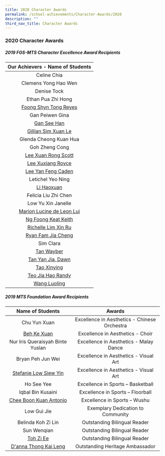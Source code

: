 ```yaml
---
title: 2020 Character Awards
permalink: /school-achievements/Character-Awards/2020
description: ""
third_nav_title: Character Awards
---
```

### 2020 Character Awards

##### 2019 FGS-MTS Character Excellence Award Recipients 

| Our Achievers - Name of Students 	|
|:---:	|
| Celine Chia 	|
| Clemens Yong Hao Wen 	|
| Denise Tock 	|
| Ethan Pua Zhi Hong 	|
| [Foong Shyn Tong Reyes](/files/Foong%20Shyn%20Tong%20Reyes.pdf) 	|
| Gan Peiwen Gina 	|
| [Gan See Han](/files/Gan%20See%20Han.pdf) 	|
| [Gillian Sim Xuan Le](/files/Gillian%20Sim%20Xuan%20Le.pdf) 	|
| Glenda Cheong Kuan Hua 	|
| Goh Zheng Cong 	|
| [Lee Xuan Rong Scott](/files/Lee%20Xuan%20Rong,%20Scott.pdf) 	|
| [Lee Xuxiang Royce](/files/Lee%20Xuxiang%20Royce.pdf) 	|
| [Lee Yan Feng Caden](/files/Lee%20Yan%20Feng%20Caden.pdf) 	|
| Letichel Yeo Ning 	|
| [Li Haoxuan](/files/Li%20Haoxuan.pdf) 	|
| Felicia Liu Zhi Chen 	|
| Low Yu Xin Janelle 	|
| [Marion Lucine de Leon Lui](/files/Marion%20Lucine%20de%20Leon%20Lui.pdf) 	|
| [Ng Foong Keat Keith](/files/Ng%20Foong%20Keat%20Keith.pdf) 	|
| [Richelle Lim Xin Ru](/files/Richelle%20Lim%20Xin%20Ru.pdf) 	|
| [Ryan Fam Jia Cheng](/files/Ryan%20Fam%20Jia%20Cheng.pdf) 	|
| Sim Clara 	|
| [Tan Wayber](/files/Tan%20Wayber.pdf) 	|
| [Tan Yan Jia, Dawn](/files/Tan%20Yan%20Jia,%20Dawn.pdf) 	|
| [Tao Xinying](/files/Tao%20Xinying.pdf) 	|
| [Teo Jia Hao Randy](/files/Teo%20Jia%20Hao%20Randy.pdf) 	|
| [Wang Luoling](/files/Wang%20Luoling.pdf) 	|

##### 2019 MTS Foundation Award Recipients

| Name of Students 	| Awards 	|
|:---:	|:---:	|
| Chu Yun Xuan 	| Excellence in Aesthetics - Chinese Orchestra 	|
| [Beh Ke Xuan](/files/Beh%20Ke%20Xuan.pdf) 	| Excellence in Aesthetics - Choir 	|
| Nur Iris Queraisyah Binte Yuslan 	| Excellence in Aesthetics - Malay Dance 	|
| Bryan Peh Jun Wei 	| Excellence in Aesthetics - Visual Art 	|
| [Stefanie Low Siew Yin](/files/Stefanie%20Low%20Siew%20Yin.pdf) 	| Excellence in Aesthetics - Visual Art 	|
| Ho See Yee 	| Excellence in Sports – Basketball 	|
| Iqbal Bin Kusaini 	| Excellence in Sports – Floorball 	|
| [Chee Boon Kuan Antonio](/files/Chee%20Boon%20Kuan%20Antonio.pdf) 	| Excellence in Sports – Wushu 	|
| Low Gui Jie 	| Exemplary Dedication to Community 	|
| Belinda Koh Zi Lin 	| Outstanding Bilingual Reader 	|
| Sun Wenqian 	| Outstanding Bilingual Reader 	|
| [Toh Zi Ee](/files/Toh%20Zi%20Ee.pdf) 	| Outstanding Bilingual Reader 	|
| [D'anna Thong Kai Leng](/files/Danna%20Thong%20Kai%20Leng.pdf) 	| Outstanding Heritage Ambassador 	|